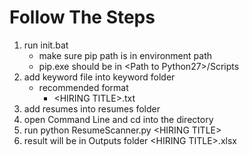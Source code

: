 # Follow The Steps
1. run init.bat
    - make sure pip path is in environment path
    - pip.exe should be in \<Path to Python27\>/Scripts
2. add keyword file into keyword folder
	- recommended format
		- \<HIRING TITLE\>.txt
3. add resumes into resumes folder
4. open Command Line and cd into the directory
5. run python ResumeScanner.py \<HIRING TITLE\>
6. result will be in Outputs folder \<HIRING TITLE\>.xlsx
